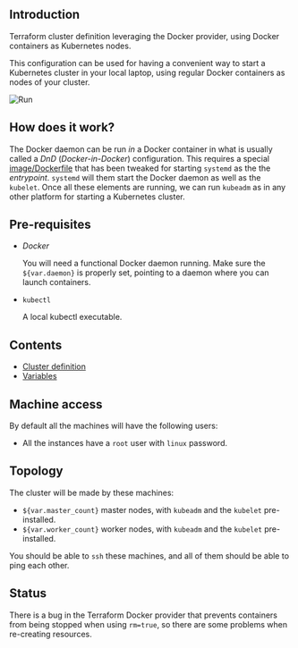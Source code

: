 ## Introduction

Terraform cluster definition leveraging the Docker provider, using Docker
containers as Kubernetes nodes.

This configuration can be used for having a convenient way to start a
Kubernetes cluster in your local laptop, using regular Docker containers
as nodes of your cluster.

![Run](run-example.gif)

## How does it work?

The Docker daemon can be run _in_ a Docker container in what is usually called
a _DnD_ (_Docker-in-Docker_) configuration. This requires a special [image/Dockerfile](Dockerfile)
that has been tweaked for starting `systemd` as the the _entrypoint_. `systemd` will them start
the Docker daemon as well as the `kubelet`. Once all these elements are running, we can
run `kubeadm` as in any other platform for starting a Kubernetes cluster. 

## Pre-requisites

* _Docker_

  You will need a functional Docker daemon running. Make sure the `${var.daemon}`
  is properly set, pointing to a daemon where you can launch containers. 

* `kubectl`

  A local kubectl executable.

## Contents

* [Cluster definition](cluster.tf)
* [Variables](variables.tf)

## Machine access

By default all the machines will have the following users:

* All the instances have a `root` user with `linux` password.

## Topology

The cluster will be made by these machines:

  * `${var.master_count}` master nodes, with `kubeadm` and the `kubelet` pre-installed.
  * `${var.worker_count}` worker nodes, with `kubeadm` and the `kubelet` pre-installed.

You should be able to `ssh` these machines, and all of them should be able to ping each other.

## Status

There is a bug in the Terraform Docker provider that
prevents containers from being stopped when using `rm=true`,
so there are some problems when re-creating resources.
